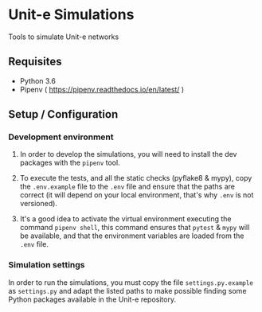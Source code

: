 # Unit-e Simulations

Tools to simulate Unit-e networks


## Requisites

  * Python 3.6
  * Pipenv ( https://pipenv.readthedocs.io/en/latest/ )

## Setup / Configuration

### Development environment

1. In order to develop the simulations, you will need to install the dev
   packages with the `pipenv` tool.

2. To execute the tests, and all the static checks (pyflake8 & mypy), copy the
   `.env.example` file to the `.env` file and ensure that the paths are correct
   (it will depend on your local environment, that's why `.env` is not
   versioned).

3. It's a good idea to activate the virtual environment executing the command
   `pipenv shell`, this command ensures that `pytest` & `mypy` will be
   available, and that the environment variables are loaded from the `.env`
   file.

### Simulation settings

In order to run the simulations, you must copy the file `settings.py.example` as
`settings.py` and adapt the listed paths to make possible finding some Python
packages available in the Unit-e repository.
